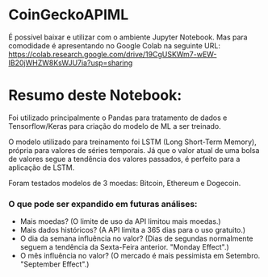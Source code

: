# CoinGeckoAPIML

É possível baixar e utilizar com o ambiente Jupyter Notebook. Mas para comodidade é apresentando no Google Colab na seguinte URL:
https://colab.research.google.com/drive/19CgUSKWm7-wEW-IB20jWHZW8KsWJU7ia?usp=sharing


# Resumo deste Notebook:

Foi utilizado principalmente o Pandas para tratamento de dados e Tensorflow/Keras para criação do modelo de ML a ser treinado.

O modelo utilizado para treinamento foi LSTM (Long Short-Term Memory), própria para valores de séries temporais. Já que o valor atual de uma bolsa de valores segue a tendência dos valores passados, é perfeito para a aplicação de LSTM.

Foram testados modelos de 3 moedas: Bitcoin, Ethereum e Dogecoin.

### O que pode ser expandido em futuras análises:
- Mais moedas? (O limite de uso da API limitou mais moedas.)
- Mais dados históricos? (A API limita a 365 dias para o uso gratuito.)
- O dia da semana influência no valor? (Dias de segundas normalmente seguem a tendência da Sexta-Feira anterior. "Monday Effect".)
- O mês influência no valor? (O mercado é mais pessimista em Setembro. "September Effect".)

